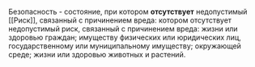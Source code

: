 Безопасность - состояние, при котором **отсутствует** недопустимый [[Риск]], связанный с причинением вреда: котором отсутствует недопустимый риск, связанный с причинением вреда: жизни или здоровью граждан; имуществу физических или юридических лиц, государственному или муниципальному имуществу; окружающей среде; жизни или здоровью животных и растений.
